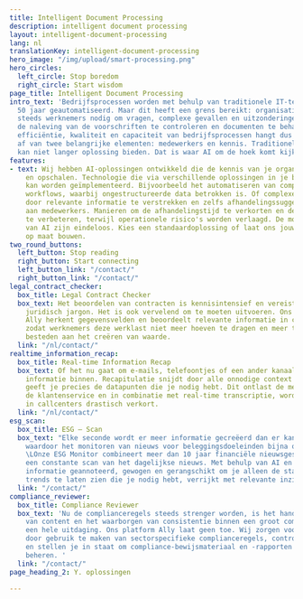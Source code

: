 ```yaml
---
title: Intelligent Document Processing
description: intelligent document processing
layout: intelligent-document-processing
lang: nl
translationKey: intelligent-document-processing
hero_image: "/img/upload/smart-processing.png"
hero_circles:
  left_circle: Stop boredom
  right_circle: Start wisdom
page_title: Intelligent Document Processing
intro_text: 'Bedrijfsprocessen worden met behulp van traditionele IT-technologie al
  50 jaar geautomatiseerd. Maar dit heeft een grens bereikt: organisaties hebben nog
  steeds werknemers nodig om vragen, complexe gevallen en uitzonderingen te behandelen,
  de naleving van de voorschriften te controleren en documenten te behandelen. De
  efficiëntie, kwaliteit en capaciteit van bedrijfsprocessen hangt dus nog steeds
  af van twee belangrijke elementen: medewerkers en kennis. Traditionele IT-technologie
  kan niet langer oplossing bieden. Dat is waar AI om de hoek komt kijken.'
features:
- text: Wij hebben AI-oplossingen ontwikkeld die de kennis van je organisatie vastleggen
    en opschalen. Technologie die via verschillende oplossingen in je bedrijfsprocessen
    kan worden geïmplementeerd. Bijvoorbeeld het automatiseren van complexe document-gebaseerde
    workflows, waarbij ongestructureerde data betrokken is. Of complexe zaken ondersteunen
    door relevante informatie te verstrekken en zelfs afhandelingssuggesties te geven
    aan medewerkers. Manieren om de afhandelingstijd te verkorten en de kwaliteit
    te verbeteren, terwijl operationele risico's worden verlaagd. De mogelijkheden
    van AI zijn eindeloos. Kies een standaardoplossing of laat ons jouw eigen oplossing
    op maat bouwen.
two_round_buttons:
  left_button: Stop reading
  right_button: Start connecting
  left_button_link: "/contact/"
  right_button_link: "/contact/"
legal_contract_checker:
  box_title: Legal Contract Checker
  box_text: Het beoordelen van contracten is kennisintensief en vereist kennis van
    juridisch jargon. Het is ook vervelend om te moeten uitvoeren. Ons AI-platform
    Ally herkent gegevensvelden en beoordeelt relevante informatie in contracten razendsnel,
    zodat werknemers deze werklast niet meer hoeven te dragen en meer tijd kunnen
    besteden aan het creëren van waarde.
  link: "/nl/contact/"
realtime_information_recap:
  box_title: Real-time Information Recap
  box_text: Of het nu gaat om e-mails, telefoontjes of een ander kanaal, er komt altijd
    informatie binnen. Recapitulatie snijdt door alle onnodige context en ruis, en
    geeft je precies de datapunten die je nodig hebt. Dit ontlast de medewerkers van
    de klantenservice en in combinatie met real-time transcriptie, wordt de verwerkingstijd
    in callcenters drastisch verkort.
  link: "/nl/contact/"
esg_scan:
  box_title: ESG – Scan
  box_text: "Elke seconde wordt er meer informatie gecreëerd dan er kan worden geconsumeerd,
    waardoor het monitoren van nieuws voor beleggingsdoeleinden bijna onmogelijk is.
    \LOnze ESG Monitor combineert meer dan 10 jaar financiële nieuwsgeschiedenis met
    een constante scan van het dagelijkse nieuws. Met behulp van AI en NLP wordt de
    informatie geannoteerd, gewogen en gerangschikt om je alleen de statistieken en
    trends te laten zien die je nodig hebt, verrijkt met relevante inzichten."
  link: "/contact/"
compliance_reviewer:
  box_title: Compliance Reviewer
  box_text: 'Nu de complianceregels steeds strenger worden, is het handmatig beoordelen
    van content en het waarborgen van consistentie binnen een groot compliance-team
    een hele uitdaging. Ons platform Ally laat geen toe. Wij zorgen voor nauwkeurigheid
    door gebruik te maken van sectorspecifieke complianceregels, controleren elk stuk
    en stellen je in staat om compliance-bewijsmateriaal en -rapporten centraal te
    beheren. '
  link: "/contact/"
page_heading_2: Y. oplossingen

---
```

